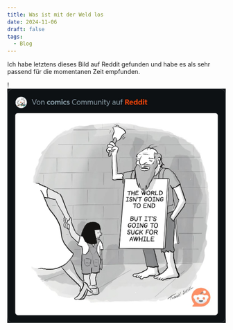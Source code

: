 ```yaml
---
title: Was ist mit der Weld los
date: 2024-11-06
draft: false
tags:
  - Blog
---
```

Ich habe letztens dieses Bild auf Reddit gefunden und habe es als sehr passend für die momentanen Zeit empfunden.

!![Image Description](/images/IMG_2948.png)